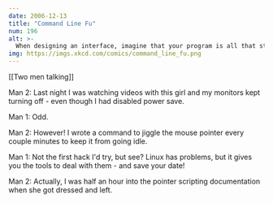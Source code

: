 ```yaml
---
date: 2006-12-13
title: "Command Line Fu"
num: 196
alt: >-
  When designing an interface, imagine that your program is all that stands between the user and hot, sweaty, tangled-bedsheets-fingertips-digging-into-the-back sex.
img: https://imgs.xkcd.com/comics/command_line_fu.png
---
```

[[Two men talking]]

Man 2: Last night I was watching videos with this girl and my monitors kept turning off - even though I had disabled power save.

Man 1: Odd.

Man 2: However!  I wrote a command to jiggle the mouse pointer every couple minutes to keep it from going idle.

Man 1: Not the first hack I'd try, but see?  Linux has problems, but it gives you the tools to deal with them - and save your date!

Man 2: Actually, I was half an hour into the pointer scripting documentation when she got dressed and left.


